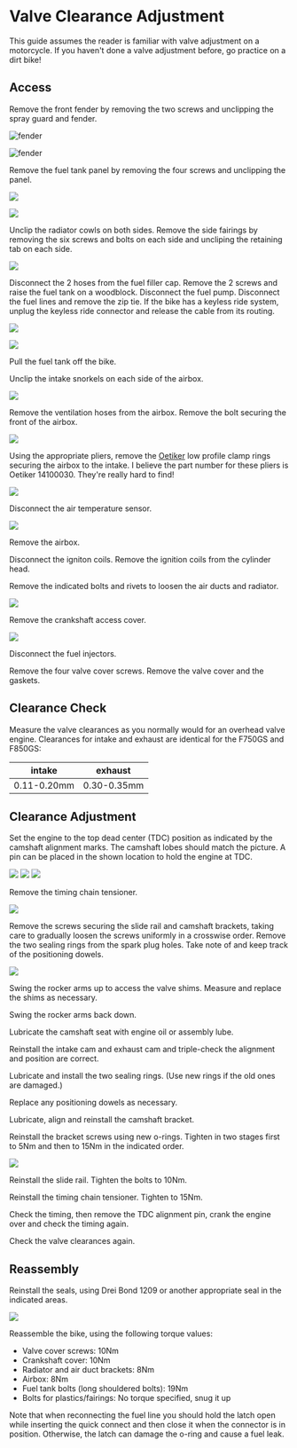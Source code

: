 # Valve Clearance Adjustment

This guide assumes the reader is familiar with valve adjustment on a motorcycle.
If you haven't done a valve adjustment before, go practice on a dirt bike!

## Access

Remove the front fender by removing the two screws and unclipping the spray guard and fender.

![fender](assets/front-fender-1.png)

![fender](assets/front-fender-2.png)

Remove the fuel tank panel by removing the four screws and unclipping the panel.

![](assets/fuel-panel-1.png)

![](assets/fuel-panel-2.png)

Unclip the radiator cowls on both sides.
Remove the side fairings by removing the six screws and bolts on each side and uncliping the retaining tab on each side.

![](assets/fairing.png)

Disconnect the 2 hoses from the fuel filler cap.
Remove the 2 screws and raise the fuel tank on a woodblock. 
Disconnect the fuel pump. 
Disconnect the fuel lines and remove the zip tie. 
If the bike has a keyless ride system, unplug the keyless ride connector and release the cable from its routing.

![](assets/fuel-tank.png)

![](assets/keyless-connector.png)

Pull the fuel tank off the bike.

Unclip the intake snorkels on each side of the airbox.

![](assets/snorkel.png)

Remove the ventilation hoses from the airbox.
Remove the bolt securing the front of the airbox.

![](assets/airbox-ventilation.png)

Using the appropriate pliers, remove the [Oetiker](https://www.oetiker.com/) low profile clamp rings securing the airbox to the intake. I believe the part number for these pliers is Oetiker 14100030. They're really hard to find!

![](assets/airbox-clamps.png)

Disconnect the air temperature sensor.

![](assets/airbox-temp-sensor.png)

Remove the airbox.

Disconnect the igniton coils.
Remove the ignition coils from the cylinder head.

Remove the indicated bolts and rivets to loosen the air ducts and radiator.

![](assets/radiator-bracket.png)

Remove the crankshaft access cover.

![](assets/crankshaft-cover.png)

Disconnect the fuel injectors.

Remove the four valve cover screws.
Remove the valve cover and the gaskets.

## Clearance Check

Measure the valve clearances as you normally would for an overhead valve engine. 
Clearances for intake and exhaust are identical for the F750GS and F850GS:

|intake|exhaust
-|-
0.11-0.20mm|0.30-0.35mm|

## Clearance Adjustment

Set the engine to the top dead center (TDC) position as indicated by the camshaft alignment marks.
The camshaft lobes should match the picture.
A pin can be placed in the shown location to hold the engine at TDC.

![](assets/camshaft-tdc.png)
![](assets/tdc-position.png)
![](assets/tdc-alignment.png)

Remove the timing chain tensioner.

![](assets/timing-chain-tensioner.png)

Remove the screws securing the slide rail and camshaft brackets, taking care to gradually loosen the screws uniformly in a crosswise order.
Remove the two sealing rings from the spark plug holes. 
Take note of and keep track of the positioning dowels.

![](assets/camshaft-bolts.png)

Swing the rocker arms up to access the valve shims. 
Measure and replace the shims as necessary.

Swing the rocker arms back down.

Lubricate the camshaft seat with engine oil or assembly lube.

Reinstall the intake cam and exhaust cam and triple-check the alignment and position are correct.

Lubricate and install the two sealing rings. (Use new rings if the old ones are damaged.)

Replace any positioning dowels as necessary.

Lubricate, align and reinstall the camshaft bracket.

Reinstall the bracket screws using new o-rings. Tighten in two stages first to 5Nm and then to 15Nm in the indicated order.

![](assets/camshaft-bracket-order.png)

Reinstall the slide rail. Tighten the bolts to 10Nm.

Reinstall the timing chain tensioner. Tighten to 15Nm.

Check the timing, then remove the TDC alignment pin, crank the engine over and check the timing again.

Check the valve clearances again.

## Reassembly

Reinstall the seals, using Drei Bond 1209 or another appropriate seal in the indicated areas.

![](assets/valve-cover-gasket-seal.png)

Reassemble the bike, using the following torque values:

- Valve cover screws: 10Nm
- Crankshaft cover: 10Nm
- Radiator and air duct brackets: 8Nm
- Airbox: 8Nm
- Fuel tank bolts (long shouldered bolts): 19Nm
- Bolts for plastics/fairings: No torque specified, snug it up

Note that when reconnecting the fuel line you should hold the latch open while inserting the quick connect and then close it when the connector is in position. Otherwise, the latch can damage the o-ring and cause a fuel leak.

